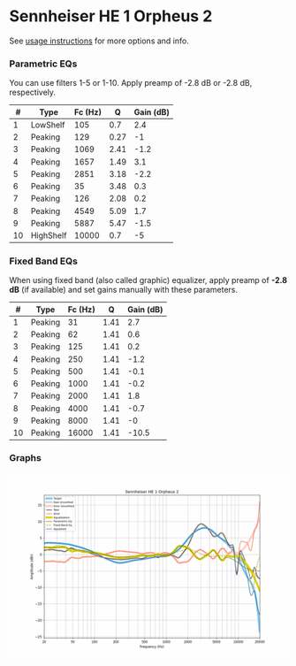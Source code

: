 # Sennheiser HE 1 Orpheus 2
See [usage instructions](https://github.com/jaakkopasanen/AutoEq#usage) for more options and info.

### Parametric EQs
You can use filters 1-5 or 1-10. Apply preamp of -2.8 dB or -2.8 dB, respectively.

|   # | Type      |   Fc (Hz) |    Q |   Gain (dB) |
|-----|-----------|-----------|------|-------------|
|   1 | LowShelf  |       105 | 0.7  |         2.4 |
|   2 | Peaking   |       129 | 0.27 |        -1   |
|   3 | Peaking   |      1069 | 2.41 |        -1.2 |
|   4 | Peaking   |      1657 | 1.49 |         3.1 |
|   5 | Peaking   |      2851 | 3.18 |        -2.2 |
|   6 | Peaking   |        35 | 3.48 |         0.3 |
|   7 | Peaking   |       126 | 2.08 |         0.2 |
|   8 | Peaking   |      4549 | 5.09 |         1.7 |
|   9 | Peaking   |      5887 | 5.47 |        -1.5 |
|  10 | HighShelf |     10000 | 0.7  |        -5   |

### Fixed Band EQs
When using fixed band (also called graphic) equalizer, apply preamp of **-2.8 dB** (if available) and set gains manually with these parameters.

|   # | Type    |   Fc (Hz) |    Q |   Gain (dB) |
|-----|---------|-----------|------|-------------|
|   1 | Peaking |        31 | 1.41 |         2.7 |
|   2 | Peaking |        62 | 1.41 |         0.6 |
|   3 | Peaking |       125 | 1.41 |         0.2 |
|   4 | Peaking |       250 | 1.41 |        -1.2 |
|   5 | Peaking |       500 | 1.41 |        -0.1 |
|   6 | Peaking |      1000 | 1.41 |        -0.2 |
|   7 | Peaking |      2000 | 1.41 |         1.8 |
|   8 | Peaking |      4000 | 1.41 |        -0.7 |
|   9 | Peaking |      8000 | 1.41 |        -0   |
|  10 | Peaking |     16000 | 1.41 |       -10.5 |

### Graphs
![](./Sennheiser%20HE%201%20Orpheus%202.png)
